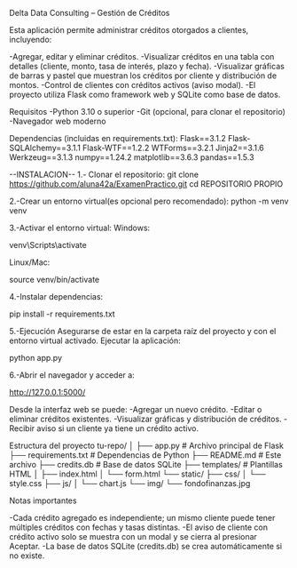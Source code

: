 Delta Data Consulting – Gestión de Créditos

Esta aplicación permite administrar créditos otorgados a clientes, incluyendo:

-Agregar, editar y eliminar créditos.
-Visualizar créditos en una tabla con detalles (cliente, monto, tasa de interés, plazo y fecha).
-Visualizar gráficas de barras y pastel que muestran los créditos por cliente y distribución de montos.
-Control de clientes con créditos activos (aviso modal).
-El proyecto utiliza Flask como framework web y SQLite como base de datos.

Requisitos
-Python 3.10 o superior
-Git (opcional, para clonar el repositorio)
-Navegador web moderno

Dependencias (incluidas en requirements.txt):
Flask==3.1.2
Flask-SQLAlchemy==3.1.1
Flask-WTF==1.2.2
WTForms==3.2.1
Jinja2==3.1.6
Werkzeug==3.1.3
numpy==1.24.2
matplotlib==3.6.3
pandas==1.5.3

--INSTALACION--
1.- Clonar el repositorio:
git clone https://github.com/aluna42a/ExamenPractico.git
cd REPOSITORIO PROPIO

2.-Crear un entorno virtual(es opcional pero recomendado):
python -m venv venv 

3.-Activar el entorno virtual:
Windows:

venv\Scripts\activate


Linux/Mac:

source venv/bin/activate

4.-Instalar dependencias:

pip install -r requirements.txt

5.-Ejecución
Asegurarse de estar en la carpeta raíz del proyecto y con el entorno virtual activado.
Ejecutar la aplicación:

python app.py

6.-Abrir el navegador y acceder a:

http://127.0.0.1:5000/

Desde la interfaz web se puede:
-Agregar un nuevo crédito.
-Editar o eliminar créditos existentes.
-Visualizar gráficas y distribución de créditos.
-Recibir aviso si un cliente ya tiene un crédito activo. 


Estructura del proyecto
tu-repo/
│
├── app.py                 # Archivo principal de Flask
├── requirements.txt       # Dependencias de Python
├── README.md              # Este archivo
├── credits.db             # Base de datos SQLite
├── templates/             # Plantillas HTML
│   ├── index.html
│   └── form.html
└── static/
    ├── css/
    │   └── style.css
    ├── js/
    │   └── chart.js
    └── img/
        └── fondofinanzas.jpg

Notas importantes

-Cada crédito agregado es independiente; un mismo cliente puede tener múltiples créditos con fechas y tasas distintas.
-El aviso de cliente con crédito activo solo se muestra con un modal y se cierra al presionar Aceptar.
-La base de datos SQLite (credits.db) se crea automáticamente si no existe.

